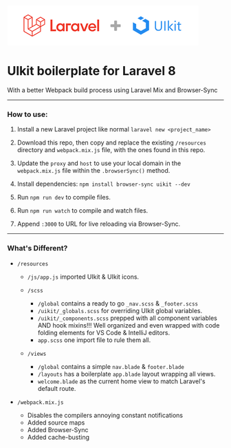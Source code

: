 ![alt text](https://github.com/SpeakInCode/laravel-uikit/blob/master/laravel-uikit-logo.png)

# UIkit boilerplate for Laravel 8

With a better Webpack build process using Laravel Mix and Browser-Sync

---

### How to use:

1. Install a new Laravel project like normal `laravel new <project_name>` 

2. Download this repo, then copy and replace the existing `/resources` directory and `webpack.mix.js` file, with the ones found in this repo.

3. Update the `proxy` and `host` to use your local domain in the `webpack.mix.js` file within the `.browserSync()` method.

4. Install dependencies: `npm install browser-sync uikit --dev`

5. Run `npm run dev` to compile files.

5. Run `npm run watch` to compile and watch files.

6. Append `:3000` to URL for live reloading via Browser-Sync.

---

### What's Different?

- `/resources`

  - `/js/app.js` imported UIkit & UIkit icons.
  
  - `/scss`
    - `/global` contains a ready to go `_nav.scss` & `_footer.scss`
    - `/uikit/_globals.scss` for overriding UIkit global variables.
    - `/uikit/_components.scss` prepped with all component variables AND hook mixins!!! Well organized and even wrapped with code folding elements for VS Code & IntelliJ editors.
    - `app.scss` one import file to rule them all.
  
  - `/views`
    - `/global` contains a simple `nav.blade` & `footer.blade`
    - `/layouts` has a boilerplate `app.blade` layout wrapping all views.
    - `welcome.blade` as the current home view to match Laravel's default route.

- `/webpack.mix.js`
  - Disables the compilers annoying constant notifications
  - Added source maps
  - Added Browser-Sync
  - Added cache-busting 
  




 

